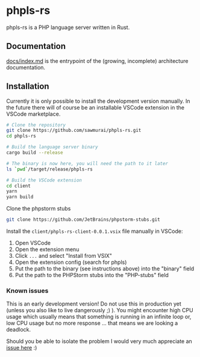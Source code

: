 # phpls-rs

phpls-rs is a PHP language server written in Rust.

## Documentation

[docs/index.md](docs/index.md) is the entrypoint of the (growing, incomplete) architecture documentation.

## Installation

Currently it is only possible to install the development version manually. In the future there will of course be an installable VSCode extension in the
VSCode marketplace.

```bash
# Clone the repository
git clone https://github.com/sawmurai/phpls-rs.git
cd phpls-rs

# Build the language server binary
cargo build --release

# The binary is now here, you will need the path to it later
ls `pwd`/target/release/phpls-rs

# Build the VSCode extension
cd client
yarn
yarn build
```

Clone the phpstorm stubs
```bash
git clone https://github.com/JetBrains/phpstorm-stubs.git
```

Install the `client/phpls-rs-client-0.0.1.vsix` file manually in VSCode:

1. Open VSCode
2. Open the extension menu
3. Click `...` and select "Install from VSIX"
4. Open the extension config (search for phpls)
5. Put the path to the binary (see instructions above) into the "binary" field
6. Put the path to the PHPStorm stubs into the "PHP-stubs" field

### Known issues

This is an early development version! Do not use this in production yet (unless you also like to live dangerously ;) ). You might encounter high CPU usage which usually means that something is running in an infinite loop or, low CPU usage but no more response ... that means we are looking a deadlock.

Should you be able to isolate the problem I would very much appreciate an [issue here](https://github.com/sawmurai/phpls-rs/issues) :)